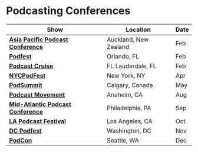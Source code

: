 # Podcasting Conferences

| Show | Location | Date |
| ---- | -------- | ---- |
| [**Asia Pacific Podcast Conference**](http://www.asiapacificpodcastconference.com/) | Auckland, New Zealand | Feb |
| [**Podfest**](http://podfest.us/) | Orlando, FL | Feb |
| [**Podcast Cruise**](http://podcastcruise.com/) | Ft. Lauderdale, FL | Feb |
| [**NYCPodFest**](http://www.nycpodfest.com/) | New York, NY | Apr |
| [**PodSummit**](http://podsummit.com/) | Calgary, Canada | May |
| [**Podcast Movement**](http://podcastmovement.com/) | Anaheim, CA | Aug |
| [**Mid-Atlantic Podcast Conference**](http://podcastmidatlantic.com/) | Philadelphia, PA | Sep |
| [**LA Podcast Festival**](http://www.lapodfest.com/) | Los Angeles, CA | Oct |
| [**DC Podfest**](http://www.dcpodfest.com/) | Washington, DC | Nov |
| [**PodCon**](http://podcon.com/) | Seattle, WA | Dec |
